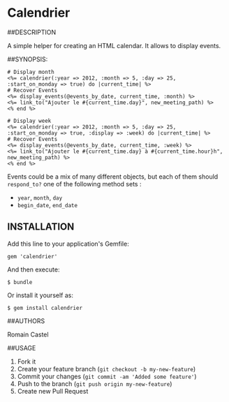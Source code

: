 # Calendrier

##DESCRIPTION

A simple helper for creating an HTML calendar. 
It allows to display events.

##SYNOPSIS:

    # Display month
    <%= calendrier(:year => 2012, :month => 5, :day => 25, :start_on_monday => true) do |current_time| %>
    # Recover Events
    <%= display_events(@events_by_date, current_time, :month) %>
    <%= link_to("Ajouter le #{current_time.day}", new_meeting_path) %>
    <% end %>

    # Display week
    <%= calendrier(:year => 2012, :month => 5, :day => 25, :start_on_monday => true, :display => :week) do |current_time| %>
    # Recover Events
    <%= display_events(@events_by_date, current_time, :week) %>
    <%= link_to("Ajouter le #{current_time.day} à #{current_time.hour}h", new_meeting_path) %>
    <% end %>


Events could be a mix of many different objects, but each of them should `respond_to?` one of the following method sets :

  * `year`, `month`, `day`
  * `begin_date`, `end_date`

## INSTALLATION

Add this line to your application's Gemfile:

    gem 'calendrier'

And then execute:

    $ bundle

Or install it yourself as:

    $ gem install calendrier


##AUTHORS

Romain Castel

##USAGE

1. Fork it
2. Create your feature branch (`git checkout -b my-new-feature`)
3. Commit your changes (`git commit -am 'Added some feature'`)
4. Push to the branch (`git push origin my-new-feature`)
5. Create new Pull Request
